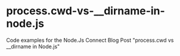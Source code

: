 # process.cwd-vs-__dirname-in-node.js
Code examples for the Node.Js Connect Blog Post "process.cwd vs __dirname in Node.js"
